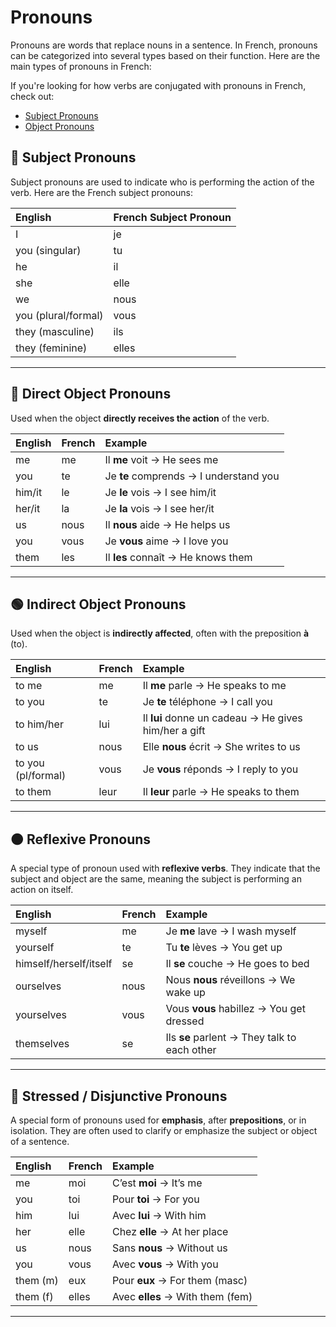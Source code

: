 ﻿# Pronouns

Pronouns are words that replace nouns in a sentence. In French, pronouns can be categorized into several types based on
their function. Here are the main types of pronouns in French:

If you're looking for how verbs are conjugated with pronouns in French, check
out:

- [Subject Pronouns](./verbs.md)
- [Object Pronouns](./verbs.md#how-verbs-are-conjugated-with-object-pronouns)

## 📌 Subject Pronouns

Subject pronouns are used to indicate who is performing the action of the verb. Here are the French subject pronouns:

| English             | French Subject Pronoun |
|:--------------------|:-----------------------|
| I                   | je                     |
| you (singular)      | tu                     |
| he                  | il                     |
| she                 | elle                   |
| we                  | nous                   |
| you (plural/formal) | vous                   |
| they (masculine)    | ils                    |
| they (feminine)     | elles                  |

---

## 🔵 Direct Object Pronouns

Used when the object **directly receives the action** of the verb.

| English | French | Example                                |
|:--------|:-------|:---------------------------------------|
| me      | me     | Il **me** voit → He sees me            |
| you     | te     | Je **te** comprends → I understand you |
| him/it  | le     | Je **le** vois → I see him/it          |
| her/it  | la     | Je **la** vois → I see her/it          |
| us      | nous   | Il **nous** aide → He helps us         |
| you     | vous   | Je **vous** aime → I love you          |
| them    | les    | Il **les** connaît → He knows them     |

---

## 🟢 Indirect Object Pronouns

Used when the object is **indirectly affected**, often with the preposition **à** (to).

| English            | French | Example                                              |
|:-------------------|:-------|:-----------------------------------------------------|
| to me              | me     | Il **me** parle → He speaks to me                    |
| to you             | te     | Je **te** téléphone → I call you                     |
| to him/her         | lui    | Il **lui** donne un cadeau → He gives him/her a gift |
| to us              | nous   | Elle **nous** écrit → She writes to us               |
| to you (pl/formal) | vous   | Je **vous** réponds → I reply to you                 |
| to them            | leur   | Il **leur** parle → He speaks to them                |

---

## 🟠 Reflexive Pronouns

A special type of pronoun used with **reflexive verbs**. They indicate that the subject and object are the same, meaning
the subject is performing an action on itself.

| English                | French | Example                                      |
|:-----------------------|:-------|:---------------------------------------------|
| myself                 | me     | Je **me** lave → I wash myself               |
| yourself               | te     | Tu **te** lèves → You get up                 |
| himself/herself/itself | se     | Il **se** couche → He goes to bed            |
| ourselves              | nous   | Nous **nous** réveillons → We wake up        |
| yourselves             | vous   | Vous **vous** habillez → You get dressed     |
| themselves             | se     | Ils **se** parlent → They talk to each other |

---

## 🔴 Stressed / Disjunctive Pronouns

A special form of pronouns used for **emphasis**, after **prepositions**, or in isolation. They are often used to
clarify or emphasize the subject or object of a sentence.

| English  | French | Example                          |
|:---------|:-------|:---------------------------------|
| me       | moi    | C’est **moi** → It’s me          |
| you      | toi    | Pour **toi** → For you           |
| him      | lui    | Avec **lui** → With him          |
| her      | elle   | Chez **elle** → At her place     |
| us       | nous   | Sans **nous** → Without us       |
| you      | vous   | Avec **vous** → With you         |
| them (m) | eux    | Pour **eux** → For them (masc)   |
| them (f) | elles  | Avec **elles** → With them (fem) |

---

